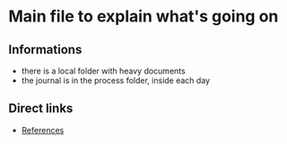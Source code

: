 # Main file to explain what's going on


## Informations
- there is a local folder with heavy documents
- the journal is in the process folder, inside each day


## Direct links
- [References](references/references.md)


